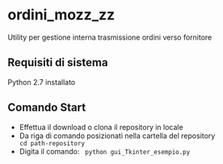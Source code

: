 # ordini_mozz_zz
Utility per gestione interna trasmissione ordini verso fornitore

## Requisiti di sistema
Python 2.7 installato 

## Comando Start
- Effettua il download o clona il repository in locale 
- Da riga di comando posizionati nella cartella del repository <code> cd path-repository </code>
- Digita il comando: <code> python gui_Tkinter_esempio.py </code>

